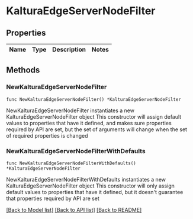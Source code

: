 # KalturaEdgeServerNodeFilter

## Properties

Name | Type | Description | Notes
------------ | ------------- | ------------- | -------------

## Methods

### NewKalturaEdgeServerNodeFilter

`func NewKalturaEdgeServerNodeFilter() *KalturaEdgeServerNodeFilter`

NewKalturaEdgeServerNodeFilter instantiates a new KalturaEdgeServerNodeFilter object
This constructor will assign default values to properties that have it defined,
and makes sure properties required by API are set, but the set of arguments
will change when the set of required properties is changed

### NewKalturaEdgeServerNodeFilterWithDefaults

`func NewKalturaEdgeServerNodeFilterWithDefaults() *KalturaEdgeServerNodeFilter`

NewKalturaEdgeServerNodeFilterWithDefaults instantiates a new KalturaEdgeServerNodeFilter object
This constructor will only assign default values to properties that have it defined,
but it doesn't guarantee that properties required by API are set


[[Back to Model list]](../README.md#documentation-for-models) [[Back to API list]](../README.md#documentation-for-api-endpoints) [[Back to README]](../README.md)


